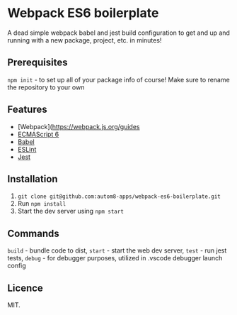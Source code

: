 # Webpack ES6 boilerplate

A dead simple webpack babel and jest build configuration to get and up and running with a new package, project, etc. in minutes!

## Prerequisites
`npm init` - to set up all of your package info of course! Make sure to rename the repository to your own

## Features
- [Webpack](https://webpack.js.org/guides
- [ECMAScript 6](http://es6-features.org)
- [Babel](https://babeljs.io/docs/setup/#installation)
- [ESLint](https://eslint.org/docs/user-guide/getting-started)
- [Jest](https://facebook.github.io/jest/docs/en/getting-started.html)

## Installation

1. `git clone git@github.com:autom8-apps/webpack-es6-boilerplate.git`
2. Run `npm install`
3. Start the dev server using `npm start`


## Commands
  `build` - bundle code to dist,
  `start` - start the web dev server,
  `test` - run jest tests,
  `debug` - for debugger purposes, utilized in .vscode debugger launch config

## Licence
MIT.